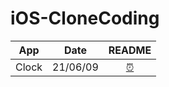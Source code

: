 # iOS-CloneCoding




| App        | Date           | README  |
| ------------- |:-------------:| :-------------:|
| Clock     | 21/06/09 |[:alarm_clock:](../main/AlarmApp/README.md)|
